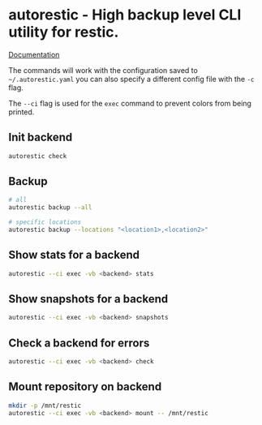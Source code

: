 # autorestic - High backup level CLI utility for restic.

[Documentation](https://autorestic.vercel.app/)

The commands will work with the configuration saved to `~/.autorestic.yaml` you can also specify a different config file with the `-c` flag.

The `--ci` flag is used for the `exec` command to prevent colors from being printed.

## Init backend

```bash
autorestic check
```

## Backup

```bash
# all
autorestic backup --all

# specific locations
autorestic backup --locations "<location1>,<location2>"
```

## Show stats for a backend

```bash
autorestic --ci exec -vb <backend> stats
```

## Show snapshots for a backend

```bash
autorestic --ci exec -vb <backend> snapshots
```

## Check a backend for errors

```bash
autorestic --ci exec -vb <backend> check
```

## Mount repository on backend

```bash
mkdir -p /mnt/restic
autorestic --ci exec -vb <backend> mount -- /mnt/restic
```
